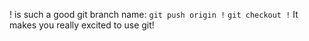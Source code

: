 ! is such a good git branch name: `git push origin !` `git checkout !` It makes you really excited to use git!

